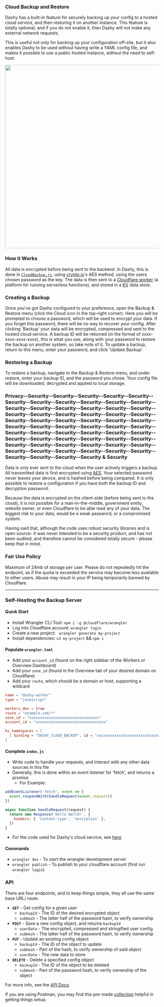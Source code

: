 ### Cloud Backup and Restore

Dashy has a built-in feature for securely backing up your config to a hosted cloud service, and then restoring it on another instance. This feature is totally optional, and if you do not enable it, then Dashy will not make any external network requests.

This is useful not only for backing up your configuration off-site, but it also enables Dashy to be used without having write a YAML config file, and makes it possible to use a public hosted instance, without the need to self-host.

<p align="center">
  <img src="https://i.ibb.co/p4pxSqX/dashy-backup-restore.png" width="600" />
</p>

### How it Works

All data is encrypted before being sent to the backend. In Dashy, this is done in [`CloudBackup.js`](https://github.com/Lissy93/dashy/blob/master/src/utils/CloudBackup.js), using [crypto.js](https://github.com/brix/crypto-js)'s AES method, using the users chosen password as the key. The data is then sent to a [Cloudflare worker](https://developers.cloudflare.com/workers/learning/how-workers-works) (a platform for running serverless functions), and stored in a [KV](https://developers.cloudflare.com/workers/learning/how-kv-works) data store.


### Creating a Backup
Once you've got Dashy configured to your preference, open the Backup & Restore menu (click the Cloud icon in the top-right corner). Here you will be prompted to choose a password, which will be used to encrypt your data. If you forget this password, there will be no way to recover your config. After clicking 'Backup' your data will be encrypted, compressed and sent to the hosted cloud service. A backup ID will be returned (in the format of xxxx-xxxx-xxxx-xxxx), this is what you use, along with your password to restore the backup on another system, so take note of it. To update a backup, return to this menu, enter your password, and click 'Update Backup'.

### Restoring a Backup
To restore a backup, navigate to the Backup & Restore menu, and under restore, enter your backup ID, and the password you chose. Your config file will be downloaded, decrypted and applied to local storage. 

### Privacy--Security--Security--Security--Security--Security--Security--Security--Security--Security--Security--Security--Security--Security--Security--Security--Security--Security--Security--Security--Security--Security--Security--Security--Security--Security--Security--Security--Security--Security--Security--Security--Security--Security--Security--Security--Security--Security--Security--Security--Security--Security--Security--Security--Security--Security--Security--Security--Security--Security--Security--Security--Security--Security--Security--Security--Security--Security--Security--Security--Security--Security--Security--Security & Security

Data is only ever sent to the cloud when the user actively triggers a backup. All transmitted data is first encrypted using [AES](https://en.wikipedia.org/wiki/Advanced_Encryption_Standard). Your selected password never leaves your device, and is hashed before being compared. It is only possible to restore a configuration if you have both the backup ID and decryption password.

Because the data is encrypted on the client-side (before being sent to the cloud), it is not possible for a man-in-the-middle, government entity, website owner, or even Cloudflare to be able read any of your data. The biggest risk to your data, would be a weak password, or a compromised system.

Having said that, although the code uses robust security libraries and is open source- it was never intended to be a security product, and has not been audited, and therefore cannot be considered totally secure -  please keep that in mind.


### Fair Use Policy

Maximum of 24mb of storage per user. Please do not repeatedly hit the endpoint, as if the quota is exceeded the service may become less available to other users. Abuse may result in your IP being temporarily banned by Cloudflare.

---

### Self-Hosting the Backup Server


#### Quick Start
- Install Wrangler CLI Tool: `npm i -g @cloudflare/wrangler`
- Log into Cloudflare account: `wrangler login`
- Create a new project: ` wrangler generate my-project`
- Install dependencies: `cd my-project` && `npm i`


#### Populate `wrangler.toml`
- Add your `account_id` (found on the right sidebar of the Workers or Overview Dashboard)
- Add your `zone_id` (found in the Overview tab of your desired domain on Cloudflare)
- Add your `route`, which should be a domain or host, supporting a wildcard

```toml
name = "dashy-worker"
type = "javascript"

workers_dev = true
route = "example.com/*"
zone_id = "xxxxxxxxxxxxxxxxxxxxxxxxxxxxxxxx"
account_id = "xxxxxxxxxxxxxxxxxxxxxxxxxxxxxxxx"

kv_namespaces = [
  { binding = "DASHY_CLOUD_BACKUP", id = "xxxxxxxxxxxxxxxxxxxxxxxxxxxxxxxx" }
]
```

#### Complete `index.js`
- Write code to handle your requests, and interact with any other data sources in this file
- Generally, this is done within an event listener for 'fetch', and returns a promise
	- For Example:

```javascript
addEventListener('fetch', event => {
  event.respondWith(handleRequest(event.request))
})

async function handleRequest(request) {
  return new Response('Hello World!', {
    headers: { 'content-type': 'text/plain' },
  })
}
```

- For the code used for Dashy's cloud service, see [here](https://gist.github.com/Lissy93/d19b43d50f30e02fa25f349cf5cb5ed8#file-index-js)


#### Commands
- `wrangler dev` - To start the wrangler development server
- `wrangler publish` - To publish to your cloudflare account (first run `wrangler login`)

### API

There are four endpoints, and to keep things simple, they all use the same base URL/ route.

- **`GET`** - Get config for a given user
	- `backupId` - The ID of the desired encrypted object
	- `subHash`	- The latter half of the password hash, to verify ownership
- **`POST`** - Save a new config object, and returns `backupId`
	- `userData` - The encrypted, compressed and stringified user config
	- `subHash` - The latter half of the password hash, to verify ownership
- **`PUT`** - Update an existing config object
	- `backupId` - The ID of the object to update
	- `subHash`	- Part of the hash, to verify ownership of said object
	- `userData` - The new data to store
- **`DELETE`** - Delete a specified config object
	- `backupId` - The ID of the object to be deleted
	- `subHash`	- Part of the password hash, to verify ownership of the object

For more info, see the [API Docs](https://documenter.getpostman.com/view/2142819/TzXumzce).

If you are using Postman, you may find this pre-made [collection](https://www.getpostman.com/collections/58f79ddb150223f67b35) helpful in getting things setup.
